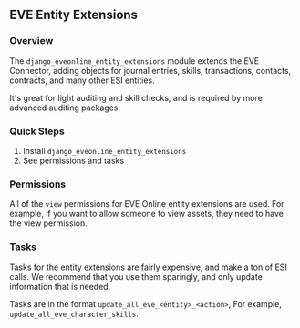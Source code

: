 ## EVE Entity Extensions
### Overview
The `django_eveonline_entity_extensions` module extends the EVE Connector, adding objects for journal entries, skills, transactions, contacts, contracts, and many other ESI entities. 

It's great for light auditing and skill checks, and is required by more advanced auditing packages. 

### Quick Steps 
1. Install `django_eveonline_entity_extensions`
2. See permissions and tasks

### Permissions
All of the `view` permissions for EVE Online entity extensions are used. For example, if you want to allow someone to view assets, they need to have the view permission. 

### Tasks 
Tasks for the entity extensions are fairly expensive, and make a ton of ESI calls. We recommend that you use them sparingly, and only update information that is needed. 

Tasks are in the format `update_all_eve_<entity>_<action>`, For example, `update_all_eve_character_skills`. 

